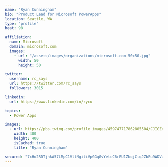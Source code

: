 ```yaml
---
name: "Ryan Cunningham"
bio: "Product Lead for Microsoft PowerApps"
location: Seattle, WA
type: "profile"
heat: 98

affiliation:
  name: Microsoft
  domain: microsoft.com
  images:
    - url: "/assets/images/organizations/microsoft.com-50x50.jpg"
      width: 50
      height: 50

twitter:
  username: rc_says
  url: https://twitter.com/rc_says
  followers: 3015

linkedin:
  url: https://www.linkedin.com/in/rycu

topics:
  - Power Apps

images:
  - url: https://pbs.twimg.com/profile_images/459747717862805504/CJIGZejd_400x400.png
    width: 400
    height: 400
    isCached: true
    title: "Ryan Cunningham"

secured: "7xHo2RDTjhkA57LMpC1VltNgitiVpGGqGvYetcC6rEU1ZbqjCtqJZbEu9WDVaTAvWEQREggKQj+6x6yWN2mLA4QE+n6AoNA1hhjfYgjdLIF/rtrWrLPogwnMvJQ+Nvs+0Hpml5GasN4rk55bXmFzgQ/Qmqf92ujPanqRUQp/Lo5soWjIHOBW4cyh4tlGisth+ulsCvm2JvR75T+PBFoNwE3rQHxo9g5cmQAj2N7N2UUmDq8xqtE/lvTcbOELSoYlgC9HEUWiJoVAI8Y9JJvkdzQcxEuAGkkJHH8ahKpWNJKMzPgU0ieoL4hUnnDzADKy7M6x0uKhSXpllAE1q1dkX95mDcDZSB+50KxSEocgPOCttkwzrny+SYwUV2wANoRQwREPTyd0kQKdgyOHwKpWGr56dw5XWzPCFV1aXH8LpsQ=;jUd/9fCJUAIBiH6r62yMyg=="
---
```


